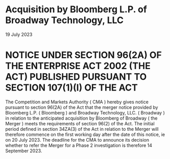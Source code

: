 # Acquisition by Bloomberg L.P. of Broadway Technology, LLC

19 July 2023

# NOTICE UNDER SECTION 96(2A) OF THE ENTERPRISE ACT 2002 (THE ACT) PUBLISHED PURSUANT TO SECTION 107(1)(I) OF THE ACT

The Competition and Markets Authority ( CMA ) hereby gives notice pursuant to section 96(2A) of the Act that the merger notice provided by Bloomberg L.P. ( Bloomberg ) and Broadway Technology, LLC. ( Broadway ) in relation to the anticipated acquisition by Bloomberg of Broadway ( the Merger ) meets the requirements of section 96(2) of the Act. The initial period defined in section 34ZA(3) of the Act in relation to the Merger will therefore commence on the first working day after the date of this notice, ie on 20 July 2023. The deadline for the CMA to announce its decision whether to refer the Merger for a Phase 2 investigation is therefore 14 September 2023.